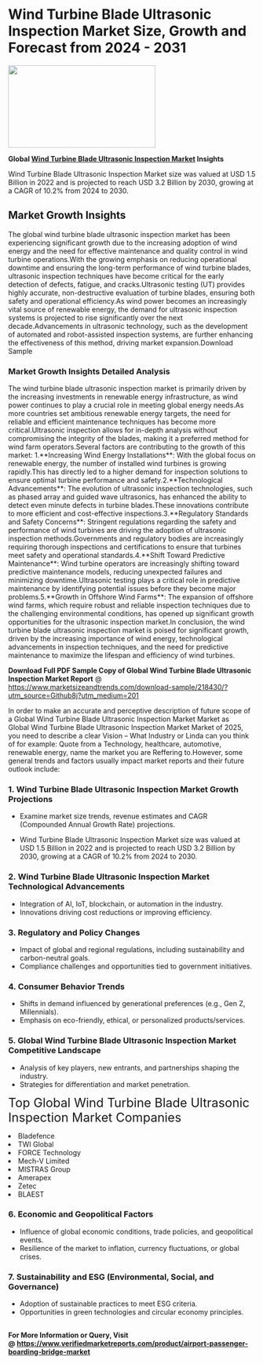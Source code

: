 <H1>Wind Turbine Blade Ultrasonic Inspection Market Size, Growth and Forecast from 2024 - 2031</H1><img class="aligncenter size-medium wp-image-584254" src="https://thirdeyenews.in/wp-content/uploads/2024/09/Global-Market-Research-300x168.jpeg" alt="" width="300" height="168" /><p><strong>Global&nbsp;<a href="https://www.marketsizeandtrends.com/download-sample/218430/?utm_source=Github8j?utm_medium=201">Wind Turbine Blade Ultrasonic Inspection Market</a> Insights</strong></p><p>Wind Turbine Blade Ultrasonic Inspection Market size was valued at USD 1.5 Billion in 2022 and is projected to reach USD 3.2 Billion by 2030, growing at a CAGR of 10.2% from 2024 to 2030.</p><p><h2>Market Growth Insights</h2> The global wind turbine blade ultrasonic inspection market has been experiencing significant growth due to the increasing adoption of wind energy and the need for effective maintenance and quality control in wind turbine operations.With the growing emphasis on reducing operational downtime and ensuring the long-term performance of wind turbine blades, ultrasonic inspection techniques have become critical for the early detection of defects, fatigue, and cracks.Ultrasonic testing (UT) provides highly accurate, non-destructive evaluation of turbine blades, ensuring both safety and operational efficiency.As wind power becomes an increasingly vital source of renewable energy, the demand for ultrasonic inspection systems is projected to rise significantly over the next decade.Advancements in ultrasonic technology, such as the development of automated and robot-assisted inspection systems, are further enhancing the effectiveness of this method, driving market expansion.Download Sample <h3>Market Growth Insights Detailed Analysis</h3> The wind turbine blade ultrasonic inspection market is primarily driven by the increasing investments in renewable energy infrastructure, as wind power continues to play a crucial role in meeting global energy needs.As more countries set ambitious renewable energy targets, the need for reliable and efficient maintenance techniques has become more critical.Ultrasonic inspection allows for in-depth analysis without compromising the integrity of the blades, making it a preferred method for wind farm operators.Several factors are contributing to the growth of this market: 1.**Increasing Wind Energy Installations**: With the global focus on renewable energy, the number of installed wind turbines is growing rapidly.This has directly led to a higher demand for inspection solutions to ensure optimal turbine performance and safety.2.**Technological Advancements**: The evolution of ultrasonic inspection technologies, such as phased array and guided wave ultrasonics, has enhanced the ability to detect even minute defects in turbine blades.These innovations contribute to more efficient and cost-effective inspections.3.**Regulatory Standards and Safety Concerns**: Stringent regulations regarding the safety and performance of wind turbines are driving the adoption of ultrasonic inspection methods.Governments and regulatory bodies are increasingly requiring thorough inspections and certifications to ensure that turbines meet safety and operational standards.4.**Shift Toward Predictive Maintenance**: Wind turbine operators are increasingly shifting toward predictive maintenance models, reducing unexpected failures and minimizing downtime.Ultrasonic testing plays a critical role in predictive maintenance by identifying potential issues before they become major problems.5.**Growth in Offshore Wind Farms**: The expansion of offshore wind farms, which require robust and reliable inspection techniques due to the challenging environmental conditions, has opened up significant growth opportunities for the ultrasonic inspection market.In conclusion, the wind turbine blade ultrasonic inspection market is poised for significant growth, driven by the increasing importance of wind energy, technological advancements in inspection techniques, and the need for predictive maintenance to maximize the lifespan and efficiency of wind turbines.</p><p><span class=""><strong>Download Full PDF Sample Copy of Global Wind Turbine Blade Ultrasonic Inspection Market Report</strong> @ <a href="https://www.marketsizeandtrends.com/download-sample/218430/?utm_source=Github8j?utm_medium=201" target="_blank">https://www.marketsizeandtrends.com/download-sample/218430/?utm_source=Github8j?utm_medium=201</a></span></p><p>In order to make an accurate and perceptive description of future scope of a Global&nbsp;Wind Turbine Blade Ultrasonic Inspection Market Market as Global&nbsp;Wind Turbine Blade Ultrasonic Inspection Market Market of 2025, you need to describe a clear Vision &ndash; What Industry or Linda can you think of for example: Quote from a Technology, healthcare, automotive, renewable energy, name the market you are Reffering to.However, some general trends and factors usually impact market reports and their future outlook include:</p><h3>1.&nbsp;<strong>Wind Turbine Blade Ultrasonic Inspection Market Growth Projections</strong></h3><ul><li>Examine market size trends, revenue estimates and CAGR (Compounded Annual Growth Rate) projections.</li><li><p>Wind Turbine Blade Ultrasonic Inspection Market size was valued at USD 1.5 Billion in 2022 and is projected to reach USD 3.2 Billion by 2030, growing at a CAGR of 10.2% from 2024 to 2030.</p></li></ul><h3>2.&nbsp;<strong>Wind Turbine Blade Ultrasonic Inspection Market Technological Advancements</strong></h3><ul><li>Integration of AI, IoT, blockchain, or automation in the industry.</li><li>Innovations driving cost reductions or improving efficiency.</li></ul><h3>3.&nbsp;<strong>Regulatory and Policy Changes</strong></h3><ul><li>Impact of global and regional regulations, including sustainability and carbon-neutral goals.</li><li>Compliance challenges and opportunities tied to government initiatives.</li></ul><h3>4.&nbsp;<strong>Consumer Behavior Trends</strong></h3><ul><li>Shifts in demand influenced by generational preferences (e.g., Gen Z, Millennials).</li><li>Emphasis on eco-friendly, ethical, or personalized products/services.</li></ul><h3>5.&nbsp;<strong>Global Wind Turbine Blade Ultrasonic Inspection Market Competitive Landscape</strong></h3><ul><li>Analysis of key players, new entrants, and partnerships shaping the industry.</li><li>Strategies for differentiation and market penetration.</li></ul><p data-pm-slice="1 1 []"><span style="color: inherit; font-family: inherit; font-size: 25px;">Top Global Wind Turbine Blade Ultrasonic Inspection Market Companies</span></p><div class="" data-test-id=""><p><li>Bladefence</li><li> TWI Global</li><li> FORCE Technology</li><li> Mech-V Limited</li><li> MISTRAS Group</li><li> Amerapex</li><li> Zetec</li><li> BLAEST</li></p></div><h3>6.&nbsp;<strong>Economic and Geopolitical Factors</strong></h3><ul><li>Influence of global economic conditions, trade policies, and geopolitical events.</li><li>Resilience of the market to inflation, currency fluctuations, or global crises.</li></ul><h3>7.&nbsp;<strong>Sustainability and ESG (Environmental, Social, and Governance)</strong></h3><ul><li>Adoption of sustainable practices to meet ESG criteria.</li><li>Opportunities in green technologies and circular economy principles.</li></ul><h2><strong style="font-size: 14px;">For More Information or Query, Visit @&nbsp;</strong><a style="background-color: #ffffff; font-size: 14px;" href="https://www.marketsizeandtrends.com/report/wind-turbine-blade-ultrasonic-inspection-market/" target="_blank">https://www.verifiedmarketreports.com/product/airport-passenger-boarding-bridge-market</a></h2>